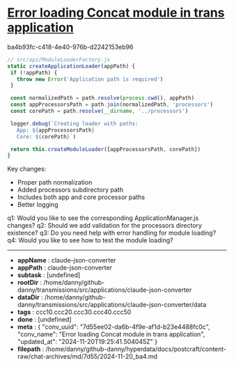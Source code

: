 # [Error loading Concat module in trans application](https://claude.ai/chat/7d55ee02-da6b-4f9e-af1d-b23e4488fc0c)

ba4b93fc-c418-4e40-976b-d2242153eb96

 ```javascript
// src/api/ModuleLoaderFactory.js
static createApplicationLoader(appPath) {
  if (!appPath) {
    throw new Error('Application path is required')
  }

  const normalizedPath = path.resolve(process.cwd(), appPath)
  const appProcessorsPath = path.join(normalizedPath, 'processors')
  const corePath = path.resolve(__dirname, '../processors')

  logger.debug(`Creating loader with paths:
    App: ${appProcessorsPath}
    Core: ${corePath}`)

  return this.createModuleLoader([appProcessorsPath, corePath]) 
}
```

Key changes:
- Proper path normalization
- Added processors subdirectory path
- Includes both app and core processor paths
- Better logging

q1: Would you like to see the corresponding ApplicationManager.js changes?
q2: Should we add validation for the processors directory existence?
q3: Do you need help with error handling for module loading?
q4: Would you like to see how to test the module loading?

---

* **appName** : claude-json-converter
* **appPath** : claude-json-converter
* **subtask** : [undefined]
* **rootDir** : /home/danny/github-danny/transmissions/src/applications/claude-json-converter
* **dataDir** : /home/danny/github-danny/transmissions/src/applications/claude-json-converter/data
* **tags** : ccc10.ccc20.ccc30.ccc40.ccc50
* **done** : [undefined]
* **meta** : {
  "conv_uuid": "7d55ee02-da6b-4f9e-af1d-b23e4488fc0c",
  "conv_name": "Error loading Concat module in trans application",
  "updated_at": "2024-11-20T19:25:41.504045Z"
}
* **filepath** : /home/danny/github-danny/hyperdata/docs/postcraft/content-raw/chat-archives/md/7d55/2024-11-20_ba4.md